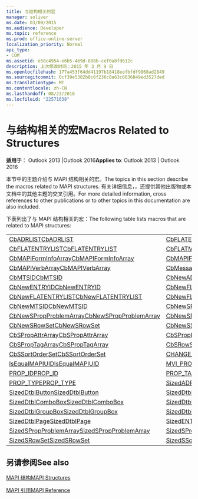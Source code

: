 ```yaml
---
title: 与结构相关的宏
manager: soliver
ms.date: 03/09/2015
ms.audience: Developer
ms.topic: reference
ms.prod: office-online-server
localization_priority: Normal
api_type:
- COM
ms.assetid: e58c4954-e6b5-469d-898b-cef0a8fd612c
description: 上次修改时间：2015 年 3 月 9 日
ms.openlocfilehash: 177a453f64dd41197b18418eefbfdf9868ad2849
ms.sourcegitcommit: 0cf39e5382b8c6f236c8a63c6036849ed3527ded
ms.translationtype: MT
ms.contentlocale: zh-CN
ms.lasthandoff: 08/23/2018
ms.locfileid: "22571638"
---
```

# <a name="macros-related-to-structures"></a><span data-ttu-id="0ffb3-103">与结构相关的宏</span><span class="sxs-lookup"><span data-stu-id="0ffb3-103">Macros Related to Structures</span></span>

  
  
<span data-ttu-id="0ffb3-104">**适用于**： Outlook 2013 |Outlook 2016</span><span class="sxs-lookup"><span data-stu-id="0ffb3-104">**Applies to**: Outlook 2013 | Outlook 2016</span></span> 
  
<span data-ttu-id="0ffb3-105">本节中的主题介绍与 MAPI 结构相关的宏。</span><span class="sxs-lookup"><span data-stu-id="0ffb3-105">The topics in this section describe the macros related to MAPI structures.</span></span> <span data-ttu-id="0ffb3-106">有关详细信息，，还提供其他出版物或本文档中的其他主题的交叉引用。</span><span class="sxs-lookup"><span data-stu-id="0ffb3-106">For more detailed information, cross references to other publications or to other topics in this documentation are also included.</span></span> 
  
<span data-ttu-id="0ffb3-107">下表列出了与 MAPI 结构相关的宏：</span><span class="sxs-lookup"><span data-stu-id="0ffb3-107">The following table lists macros that are related to MAPI structures:</span></span>
  
|||
|:-----|:-----|
|[<span data-ttu-id="0ffb3-108">CbADRLIST</span><span class="sxs-lookup"><span data-stu-id="0ffb3-108">CbADRLIST</span></span>](cbadrlist.md) <br/> |[<span data-ttu-id="0ffb3-109">CbFLATENTRY</span><span class="sxs-lookup"><span data-stu-id="0ffb3-109">CbFLATENTRY</span></span>](cbflatentry.md) <br/> |
|[<span data-ttu-id="0ffb3-110">CbFLATENTRYLIST</span><span class="sxs-lookup"><span data-stu-id="0ffb3-110">CbFLATENTRYLIST</span></span>](cbflatentrylist.md) <br/> |[<span data-ttu-id="0ffb3-111">CbFLATMTSIDLIST</span><span class="sxs-lookup"><span data-stu-id="0ffb3-111">CbFLATMTSIDLIST</span></span>](cbflatmtsidlist.md) <br/> |
|[<span data-ttu-id="0ffb3-112">CbMAPIFormInfoArray</span><span class="sxs-lookup"><span data-stu-id="0ffb3-112">CbMAPIFormInfoArray</span></span>](cbmapiforminfoarray.md) <br/> |[<span data-ttu-id="0ffb3-113">CbMAPIFormPropArray</span><span class="sxs-lookup"><span data-stu-id="0ffb3-113">CbMAPIFormPropArray</span></span>](cbmapiformproparray.md) <br/> |
|[<span data-ttu-id="0ffb3-114">CbMAPIVerbArray</span><span class="sxs-lookup"><span data-stu-id="0ffb3-114">CbMAPIVerbArray</span></span>](cbmapiverbarray.md) <br/> |[<span data-ttu-id="0ffb3-115">CbMessageClassArray</span><span class="sxs-lookup"><span data-stu-id="0ffb3-115">CbMessageClassArray</span></span>](cbmessageclassarray.md) <br/> |
|[<span data-ttu-id="0ffb3-116">CbMTSID</span><span class="sxs-lookup"><span data-stu-id="0ffb3-116">CbMTSID</span></span>](cbmtsid.md) <br/> |[<span data-ttu-id="0ffb3-117">CbNewADRLIST</span><span class="sxs-lookup"><span data-stu-id="0ffb3-117">CbNewADRLIST</span></span>](cbnewadrlist.md) <br/> |
|[<span data-ttu-id="0ffb3-118">CbNewENTRYID</span><span class="sxs-lookup"><span data-stu-id="0ffb3-118">CbNewENTRYID</span></span>](cbnewentryid.md) <br/> |[<span data-ttu-id="0ffb3-119">CbNewFLATENTRY</span><span class="sxs-lookup"><span data-stu-id="0ffb3-119">CbNewFLATENTRY</span></span>](cbnewflatentry.md) <br/> |
|[<span data-ttu-id="0ffb3-120">CbNewFLATENTRYLIST</span><span class="sxs-lookup"><span data-stu-id="0ffb3-120">CbNewFLATENTRYLIST</span></span>](cbnewflatentrylist.md) <br/> |[<span data-ttu-id="0ffb3-121">CbNewFLATMTSIDLIST</span><span class="sxs-lookup"><span data-stu-id="0ffb3-121">CbNewFLATMTSIDLIST</span></span>](cbnewflatmtsidlist.md) <br/> |
|[<span data-ttu-id="0ffb3-122">CbNewMTSID</span><span class="sxs-lookup"><span data-stu-id="0ffb3-122">CbNewMTSID</span></span>](cbnewmtsid.md) <br/> |[<span data-ttu-id="0ffb3-123">CbNewSPropAttrArray</span><span class="sxs-lookup"><span data-stu-id="0ffb3-123">CbNewSPropAttrArray</span></span>](cbnewspropattrarray.md) <br/> |
|[<span data-ttu-id="0ffb3-124">CbNewSPropProblemArray</span><span class="sxs-lookup"><span data-stu-id="0ffb3-124">CbNewSPropProblemArray</span></span>](cbnewspropproblemarray.md) <br/> |[<span data-ttu-id="0ffb3-125">CbNewSPropTagArray</span><span class="sxs-lookup"><span data-stu-id="0ffb3-125">CbNewSPropTagArray</span></span>](cbnewsproptagarray.md) <br/> |
|[<span data-ttu-id="0ffb3-126">CbNewSRowSet</span><span class="sxs-lookup"><span data-stu-id="0ffb3-126">CbNewSRowSet</span></span>](cbnewsrowset.md) <br/> |[<span data-ttu-id="0ffb3-127">CbNewSSortOrderSet</span><span class="sxs-lookup"><span data-stu-id="0ffb3-127">CbNewSSortOrderSet</span></span>](cbnewssortorderset.md) <br/> |
|[<span data-ttu-id="0ffb3-128">CbSPropAttrArray</span><span class="sxs-lookup"><span data-stu-id="0ffb3-128">CbSPropAttrArray</span></span>](cbspropattrarray.md) <br/> |[<span data-ttu-id="0ffb3-129">CbSPropProblemArray</span><span class="sxs-lookup"><span data-stu-id="0ffb3-129">CbSPropProblemArray</span></span>](cbspropproblemarray.md) <br/> |
|[<span data-ttu-id="0ffb3-130">CbSPropTagArray</span><span class="sxs-lookup"><span data-stu-id="0ffb3-130">CbSPropTagArray</span></span>](cbsproptagarray.md) <br/> |[<span data-ttu-id="0ffb3-131">CbSRowSet</span><span class="sxs-lookup"><span data-stu-id="0ffb3-131">CbSRowSet</span></span>](cbsrowset.md) <br/> |
|[<span data-ttu-id="0ffb3-132">CbSSortOrderSet</span><span class="sxs-lookup"><span data-stu-id="0ffb3-132">CbSSortOrderSet</span></span>](cbssortorderset.md) <br/> |[<span data-ttu-id="0ffb3-133">CHANGE_PROP_TYPE</span><span class="sxs-lookup"><span data-stu-id="0ffb3-133">CHANGE_PROP_TYPE</span></span>](change_prop_type.md) <br/> |
|[<span data-ttu-id="0ffb3-134">IsEqualMAPIUID</span><span class="sxs-lookup"><span data-stu-id="0ffb3-134">IsEqualMAPIUID</span></span>](isequalmapiuid.md) <br/> |[<span data-ttu-id="0ffb3-135">MVI_PROP</span><span class="sxs-lookup"><span data-stu-id="0ffb3-135">MVI_PROP</span></span>](mvi_prop.md) <br/> |
|[<span data-ttu-id="0ffb3-136">PROP_ID</span><span class="sxs-lookup"><span data-stu-id="0ffb3-136">PROP_ID</span></span>](prop_id.md) <br/> |[<span data-ttu-id="0ffb3-137">PROP_TAG</span><span class="sxs-lookup"><span data-stu-id="0ffb3-137">PROP_TAG</span></span>](prop_tag.md) <br/> |
|[<span data-ttu-id="0ffb3-138">PROP_TYPE</span><span class="sxs-lookup"><span data-stu-id="0ffb3-138">PROP_TYPE</span></span>](prop_type.md) <br/> |[<span data-ttu-id="0ffb3-139">SizedADRLIST</span><span class="sxs-lookup"><span data-stu-id="0ffb3-139">SizedADRLIST</span></span>](sizedadrlist.md) <br/> |
|[<span data-ttu-id="0ffb3-140">SizedDtblButton</span><span class="sxs-lookup"><span data-stu-id="0ffb3-140">SizedDtblButton</span></span>](sizeddtblbutton.md) <br/> |[<span data-ttu-id="0ffb3-141">SizedDtblCheckBox</span><span class="sxs-lookup"><span data-stu-id="0ffb3-141">SizedDtblCheckBox</span></span>](sizeddtblcheckbox.md) <br/> |
|[<span data-ttu-id="0ffb3-142">SizedDtblComboBox</span><span class="sxs-lookup"><span data-stu-id="0ffb3-142">SizedDtblComboBox</span></span>](sizeddtblcombobox.md) <br/> |[<span data-ttu-id="0ffb3-143">SizedDtblEdit</span><span class="sxs-lookup"><span data-stu-id="0ffb3-143">SizedDtblEdit</span></span>](sizeddtbledit.md) <br/> |
|[<span data-ttu-id="0ffb3-144">SizedDtblGroupBox</span><span class="sxs-lookup"><span data-stu-id="0ffb3-144">SizedDtblGroupBox</span></span>](sizeddtblgroupbox.md) <br/> |[<span data-ttu-id="0ffb3-145">SizedDtblLabel</span><span class="sxs-lookup"><span data-stu-id="0ffb3-145">SizedDtblLabel</span></span>](sizeddtbllabel.md) <br/> |
|[<span data-ttu-id="0ffb3-146">SizedDtblPage</span><span class="sxs-lookup"><span data-stu-id="0ffb3-146">SizedDtblPage</span></span>](sizeddtblpage.md) <br/> |[<span data-ttu-id="0ffb3-147">SizedENTRYID</span><span class="sxs-lookup"><span data-stu-id="0ffb3-147">SizedENTRYID</span></span>](sizedentryid.md) <br/> |
|[<span data-ttu-id="0ffb3-148">SizedSPropProblemArray</span><span class="sxs-lookup"><span data-stu-id="0ffb3-148">SizedSPropProblemArray</span></span>](sizedspropproblemarray.md) <br/> |[<span data-ttu-id="0ffb3-149">SizedSPropTagArray</span><span class="sxs-lookup"><span data-stu-id="0ffb3-149">SizedSPropTagArray</span></span>](sizedsproptagarray.md) <br/> |
|[<span data-ttu-id="0ffb3-150">SizedSRowSet</span><span class="sxs-lookup"><span data-stu-id="0ffb3-150">SizedSRowSet</span></span>](sizedsrowset.md) <br/> |[<span data-ttu-id="0ffb3-151">SizedSSortOrderSet</span><span class="sxs-lookup"><span data-stu-id="0ffb3-151">SizedSSortOrderSet</span></span>](sizedssortorderset.md) <br/> |
   
## <a name="see-also"></a><span data-ttu-id="0ffb3-152">另请参阅</span><span class="sxs-lookup"><span data-stu-id="0ffb3-152">See also</span></span>



[<span data-ttu-id="0ffb3-153">MAPI 结构</span><span class="sxs-lookup"><span data-stu-id="0ffb3-153">MAPI Structures</span></span>](mapi-structures.md)


[<span data-ttu-id="0ffb3-154">MAPI 引用</span><span class="sxs-lookup"><span data-stu-id="0ffb3-154">MAPI Reference</span></span>](mapi-reference.md)

